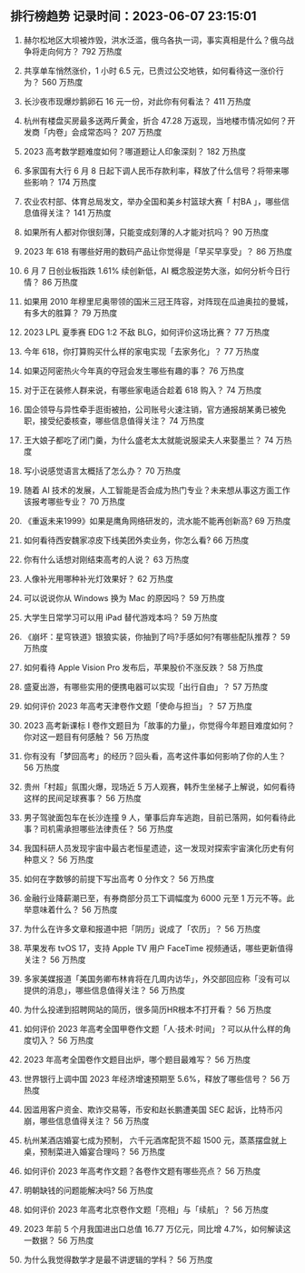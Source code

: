 
## 排行榜趋势 记录时间：2023-06-07 23:15:01
  
  1. 赫尔松地区大坝被炸毁，洪水泛滥，俄乌各执一词，事实真相是什么？俄乌战争将走向何方？ 792 万热度
    
  2. 共享单车悄然涨价，1 小时 6.5 元，已贵过公交地铁，如何看待这一涨价行为？ 560 万热度
    
  3. 长沙夜市现爆炒鹅卵石 16 元一份，对此你有何看法？ 411 万热度
    
  4. 杭州有楼盘买房最多送两斤黄金，折合 47.28 万返现，当地楼市情况如何？开发商「内卷」会成常态吗？ 207 万热度
    
  5. 2023 高考数学题难度如何？哪道题让人印象深刻？ 182 万热度
    
  6. 多家国有大行 6 月 8 日起下调人民币存款利率，释放了什么信号？将带来哪些影响？ 174 万热度
    
  7. 农业农村部、体育总局发文，举办全国和美乡村篮球大赛「 村BA 」，哪些信息值得关注？ 141 万热度
    
  8. 如果所有人都对你很刻薄，只能变成刻薄的人才能对抗吗？ 90 万热度
    
  9. 2023 年 618 有哪些好用的数码产品让你觉得是「早买早享受」？ 86 万热度
    
  10. 6 月 7 日创业板指跌 1.61% 续创新低，AI 概念股逆势大涨，如何分析今日行情？ 86 万热度
    
  11. 如果用 2010 年穆里尼奥带领的国米三冠王阵容，对阵现在瓜迪奥拉的曼城，有多大的胜算？ 79 万热度
    
  12. 2023 LPL 夏季赛 EDG 1:2 不敌 BLG，如何评价这场比赛？ 77 万热度
    
  13. 今年 618，你打算购买什么样的家电实现「去家务化」？ 77 万热度
    
  14. 如果迈阿密热火今年真的夺冠会发生哪些有趣的事？ 76 万热度
    
  15. 对于正在装修人群来说，有哪些家电适合趁着 618 购入？ 74 万热度
    
  16. 国企领导与异性牵手逛街被拍，公司账号火速注销，官方通报胡某勇已被免职，接受纪委核查，哪些信息值得关注？ 74 万热度
    
  17. 王大娘子都吃了闭门羹，为什么盛老太太就能说服梁夫人来娶墨兰？ 74 万热度
    
  18. 写小说感觉语言太概括了怎么办？ 70 万热度
    
  19. 随着 AI 技术的发展，人工智能是否会成为热门专业？未来想从事这方面工作该报考哪些专业？ 70 万热度
    
  20. 《重返未来1999》如果是鹰角网络研发的，流水能不能再创新高? 69 万热度
    
  21. 如何看待西安魏家凉皮下线美团外卖业务，你怎么看? 66 万热度
    
  22. 你有什么话想对刚结束高考的人说？ 63 万热度
    
  23. 人像补光用哪种补光灯效果好？ 62 万热度
    
  24. 可以说说你从 Windows 换为 Mac 的原因吗？ 59 万热度
    
  25. 大学生日常学习可以用 iPad 替代游戏本吗？ 59 万热度
    
  26. 《崩坏：星穹铁道》银狼实装，你抽到了吗?手感如何?有哪些配队推荐？ 59 万热度
    
  27. 如何看待 Apple Vision Pro 发布后，苹果股价不涨反跌？ 58 万热度
    
  28. 盛夏出游，有哪些实用的便携电器可以实现「出行自由」？ 57 万热度
    
  29. 如何评价 2023 年高考天津卷作文题「使命与担当」？ 57 万热度
    
  30. 2023 高考新课标 I 卷作文题目为「故事的力量」，你觉得今年题目难度如何？你对这一题目有何感触？ 56 万热度
    
  31. 你有没有「梦回高考」的经历？回头看，高考这件事如何影响了你的人生？ 56 万热度
    
  32. 贵州「村超」氛围火爆，现场近 5 万人观赛，韩乔生坐梯子上解说，如何看待这样的民间足球赛事？ 56 万热度
    
  33. 男子驾驶面包车在长沙连撞 9 人，肇事后弃车逃跑，目前已落网，如何看待此事？司机需承担哪些法律责任？ 56 万热度
    
  34. 我国科研人员发现宇宙中最古老恒星遗迹，这一发现对探索宇宙演化历史有何种意义？ 56 万热度
    
  35. 如何在字数够的前提下写出高考 0 分作文？ 56 万热度
    
  36. 金融行业降薪潮已至，有券商部分员工下调幅度为 6000 元至 1 万元不等。此举意味着什么？ 56 万热度
    
  37. 为什么在许多文章和报道中把「阴历」说成了「农历」？ 56 万热度
    
  38. 苹果发布 tvOS 17，支持 Apple TV 用户 FaceTime 视频通话，哪些更新值得关注？ 56 万热度
    
  39. 多家美媒报道「美国务卿布林肯将在几周内访华」，外交部回应称「没有可以提供的消息」，哪些信息值得关注？ 56 万热度
    
  40. 为什么投递到招聘网站的简历，很多简历HR根本不打开看？ 56 万热度
    
  41. 如何评价 2023 年高考全国甲卷作文题「人·技术·时间」？可以从什么样的角度切入？ 56 万热度
    
  42. 2023 年高考全国卷作文题目出炉，哪个题目最难写？ 56 万热度
    
  43. 世界银行上调中国 2023 年经济增速预期至 5.6%，释放了哪些信号？ 56 万热度
    
  44. 因滥用客户资金、欺诈交易等，币安和赵长鹏遭美国 SEC 起诉，比特币闪崩，哪些信息值得关注？ 56 万热度
    
  45. 杭州某酒店婚宴七成为预制， 六千元酒席配货不超 1500 元，蒸蒸摆盘就上桌，预制菜进入婚宴合理吗？ 56 万热度
    
  46. 如何评价 2023 年高考作文题？各卷作文题有哪些亮点？ 56 万热度
    
  47. 明朝缺钱的问题能解决吗? 56 万热度
    
  48. 如何评价 2023 年高考北京卷作文题「亮相」与「续航」？ 56 万热度
    
  49. 2023 年前 5 个月我国进出口总值 16.77 万亿元，同比增 4.7%，如何解读这一数据？ 56 万热度
    
  50. 为什么我觉得数学才是最不讲逻辑的学科？ 56 万热度
    